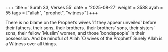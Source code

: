 +++
title = 'Surah 33, Verses 55'
date = '2025-08-27'
weight = 3588
ayah = 55
tags = ["allah", "prophet", "witness"]
+++

There is no blame on the Prophet’s wives ˹if they appear unveiled˺ before their fathers, their sons, their brothers, their brothers’ sons, their sisters’ sons, their fellow ˹Muslim˺ women, and those ˹bondspeople˺ in their possession. And be mindful of Allah ˹O wives of the Prophet!˺ Surely Allah is a Witness over all things.